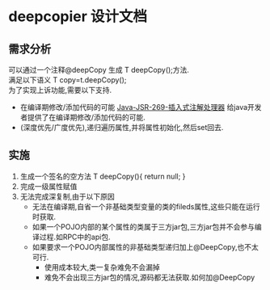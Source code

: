 # deepcopier 设计文档
## 需求分析
可以通过一个注释@deepCopy 生成 <T> T deepCopy();方法.<br/>
满足以下语义 T copy=t.deepCopy();<br/>
为了实现上诉功能,需要以下支持.
- 在编译期修改/添加代码的可能
[Java-JSR-269-插入式注解处理器](https://liuyehcf.github.io/2018/02/02/Java-JSR-269-%E6%8F%92%E5%85%A5%E5%BC%8F%E6%B3%A8%E8%A7%A3%E5%A4%84%E7%90%86%E5%99%A8/)
给java开发者提供了在编译期修改/添加代码的可能.
- (深度优先/广度优先),递归遍历属性,并将属性初始化,然后set回去.

## 实施
1. 生成一个签名的空方法
<T> T deepCopy(){
return null;
}
2. 完成一级属性赋值
3. 无法完成深复制,由于以下原因
    - 无法在编译期,自省一个非基础类型变量的类的fileds属性,这些只能在运行时获取.
    - 如果一个POJO内部的某个属性的类属于三方jar包,三方jar包并不会参与编译过程.如RPC中的api包.
    - 如果要求一个POJO内部属性的非基础类型递归加上@DeepCopy,也不太可行.
        - 使用成本较大,类一复杂难免不会漏掉
        - 难免不会出现三方jar包的情况,源码都无法获取.如何加@DeepCopy

